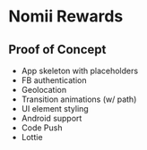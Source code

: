 # Nomii Rewards

## Proof of Concept
* App skeleton with placeholders
* FB authentication
* Geolocation
* Transition animations (w/ path)
* UI element styling
* Android support
* Code Push
* Lottie

